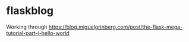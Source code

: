 # flaskblog
Working through https://blog.miguelgrinberg.com/post/the-flask-mega-tutorial-part-i-hello-world
